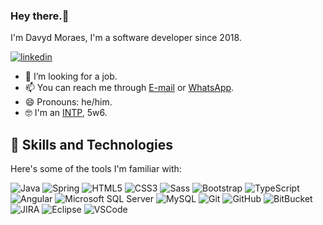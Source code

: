 ### Hey there.👋
I'm Davyd Moraes, I'm a software developer since 2018.

[![linkedin](https://img.shields.io/badge/LinkedIn-0077B5?style=for-the-badge&logo=linkedin&logoColor=white)](https://www.linkedin.com/in/davyd-moraes/)



- 🤔 I’m looking for a job.
- 📫 You can reach me through [E-mail](mailto:dev.davydmoraes@gmail.com) or [WhatsApp](https://api.whatsapp.com/send?phone=5527992054819&text=Ol%C3%A1%2C%20encontrei%20seu%20contato%20no%20seu%20GitHub.).
- 😄 Pronouns: he/him.
- 🤓 I'm an [INTP](https://www.16personalities.com/intp-personality), 5w6.

## 🔧 Skills and Technologies

Here's some of the tools I'm familiar with:

![Java](https://img.shields.io/badge/-Java-007396?style=flat-square&logo=java)
![Spring](https://img.shields.io/badge/-Spring-6DB33F?style=flat-square&logo=spring&logoColor=white)
![HTML5](https://img.shields.io/badge/-HTML5-E34F26?style=flat-square&logo=html5&logoColor=white)
![CSS3](https://img.shields.io/badge/-CSS3-1572B6?style=flat-square&logo=css3)
![Sass](https://img.shields.io/badge/-Sass-CC6699?style=flat-square&logo=sass&logoColor=white)
![Bootstrap](https://img.shields.io/badge/-Bootstrap-563D7C?style=flat-square&logo=bootstrap)
![TypeScript](https://img.shields.io/badge/-TypeScript-007ACC?style=flat-square&logo=typescript)
![Angular](https://img.shields.io/badge/-Angular-DD0031?style=flat-square&logo=angular)
![Microsoft SQL Server](https://img.shields.io/badge/-SQL%20Server-CC2927?style=flat-square&logo=microsoft-sql-server&logoColor=white)
![MySQL](https://img.shields.io/badge/-MySQL-4479A1?style=flat-square&logo=mysql&logoColor=white)
![Git](https://img.shields.io/badge/-Git-black?style=flat-square&logo=git)
![GitHub](https://img.shields.io/badge/-GitHub-181717?style=flat-square&logo=github)
![BitBucket](https://img.shields.io/badge/-BitBucket-darkblue?style=flat-square&logo=bitbucket)
![JIRA](https://img.shields.io/badge/-JIRA-0052CC?style=flat-square&logo=jira)
![Eclipse](https://img.shields.io/badge/-Eclipse-2C2255?style=flat-square&logo=eclipse&logoColor=white)
![VSCode](https://img.shields.io/badge/-VSCode-007ACC?style=flat-square&logo=visual-studio-code&logoColor=white)
